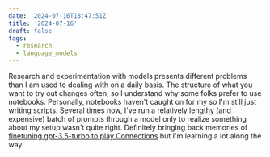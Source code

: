 ```yaml
---
date: '2024-07-16T18:47:51Z'
title: '2024-07-16'
draft: false
tags:
  - research
  - language_models
---
```


Research and experimentation with models presents different problems than I am used to dealing with on a daily basis.
The structure of what you want to try out changes often, so I understand why some folks prefer to use notebooks.
Personally, notebooks haven't caught on for my so I'm still just writing scripts.
Several times now, I've run a relatively lengthy (and expensive) batch of prompts through a model only to realize something about my setup wasn't quite right.
Definitely bringing back memories of [finetuning gpt-3.5-turbo to play Connections](/posts/2024/fine-tuning-connections) but I'm learning a lot along the way.
